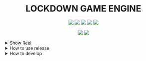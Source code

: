 <h1 align='center'>
  LOCKDOWN GAME ENGINE
</h1>

<p align='center'>
  <img src="https://github.com/qualia91/lockdown_game_engine/workflows/Lockdown%20Game%20Engine/badge.svg"/>
  <img src="https://img.shields.io/badge/License-MIT-blue.svg"/>
  <img src="https://img.shields.io/github/release/qualia91/lockdown_game_engine.svg"/>
  <img src="https://img.shields.io/github/downloads/qualia91/lockdown_game_engine/total.svg"/>
  <img src="https://badgen.net/badge/Open%20Source%20%3F/Yes%21/blue?icon=github)](https://github.com/Naereen/badges/"/>
</p>

<p align='center'>
  <img src="https://img.shields.io/badge/Java-00ADD8?logo=java&logoColor=white" />
  <img src="https://img.shields.io/badge/Lua-00ADD8?logo=lua&logoColor=white" />
</p>

<details>
  <summary>Show Reel</summary>
  
  <p align='center'>
  <a href="https://www.youtube.com/channel/UCVmjxCnecANeiA-qFCO5DaA">
    <img src="https://img.shields.io/badge/SHOWREEL-%230077B5.svg?&style=for-the-badge&logo=youtube&logoColor=white" />       
  </a>&nbsp;&nbsp;
</p>


![Show Reel](images/titleScreen.png?raw=true)
![Infinite Terrain Generation](images/boidsStill.png?raw=true)
![Infinite Terrain Generation](images/instanceStill.png?raw=true)

</details>


<details>
  <summary>How to use release</summary>
  
The release is a runnable jar file that takes in one input, a lua file to be run.

A framework example is provided in:

git clone https://github.com/qualia91/com.boc_dev.lge_lua_front_end

The file in this repo called game_scene.lua is the one that can be provided as a command line input, like:

```
java -jar .\lockdown_game_engine-1.0.0.jar <PATH_TO_REPO>/com.boc_dev.lge_lua_front_end/game_scene.lua
```
<h1 align='center'>Game Model</h1>
<details><summary>Components</summary>
<h2>ParticleSpring (Not Renderable)</h2>
<p></p>
<h3>Fields:</h3>
<p>dampingConstant (<i>float</i>): </p><p>springConstant (<i>float</i>): </p><p>restLength (<i>float</i>): </p><h2>Pickable (Renderable)</h2>
<p></p>
<h3>Fields:</h3>
<p>active (<i>boolean</i>): </p><h2>List (Not Renderable)</h2>
<p></p>
<h3>Fields:</h3>
<p>spacerZ (<i>float</i>): space each object is from the next one in the z axis</p><p>indentZ (<i>float</i>): indent of a sub list in the z axis</p><p>spacerY (<i>float</i>): space each object is from the next one in the y axis</p><p>indentY (<i>float</i>): indent of a sub list in the y axis</p><h2>Button (Not Renderable)</h2>
<p></p>
<h3>Fields:</h3>
<p>functionName (<i>String</i>): this will be the name of what function is activated when this button is pressed</p><p>active (<i>boolean</i>): </p><h2>Timer (Not Renderable)</h2>
<p></p>
<h3>Fields:</h3>
<p>active (<i>boolean</i>): </p><p>timeoutFlag (<i>boolean</i>): </p><p>functionName (<i>String</i>): this will be the name of what function is ativated when this timer runs out</p><p>timeoutLength (<i>long</i>): </p><p>repeate (<i>boolean</i>): </p><p>startFrame (<i>long</i>): </p><h2>MarchingCubeGeneration (Not Renderable)</h2>
<p></p>
<h3>Fields:</h3>
<p>materialID (<i>UUID</i>): </p><p>chunkSize (<i>int</i>): </p><p>generationRange (<i>int</i>): </p><h2>SelectedItems (Not Renderable)</h2>
<p></p>
<h3>Fields:</h3>
<p>pickingHappened (<i>boolean</i>): Flag to tell selection system that a picking event occured and selection needs to clear and update</p><h2>Mesh (Renderable)</h2>
<p></p>
<h3>Fields:</h3>
<p>vertexPositions (<i>com.boc_dev.maths.objects.vector.Vec3f[]</i>): </p><p>materialID (<i>UUID</i>): </p><p>index (<i>com.boc_dev.maths.objects.vector.Vec3i</i>): </p><h2>TerrainGeneration (Not Renderable)</h2>
<p></p>
<h3>Fields:</h3>
<p>octaves (<i>int</i>): </p><p>segmentSize (<i>int</i>): </p><p>lacunarity (<i>float</i>): </p><p>materialID (<i>UUID</i>): </p><p>amplitude (<i>int</i>): </p><p>chunkSize (<i>int</i>): </p><p>cellSpace (<i>int</i>): </p><p>generationRange (<i>int</i>): </p><h2>Light (Renderable)</h2>
<p>Component that gets affected by the rigid body system. It must be under a transform, and thats the one that gets transformed.</p>
<h3>Fields:</h3>
<p>attenuationExponent (<i>float</i>): </p><p>coneAngle (<i>float</i>): </p><p>attenuationLinear (<i>float</i>): </p><p>attenuationConstant (<i>float</i>): </p><p>colour (<i>com.boc_dev.maths.objects.vector.Vec3f</i>): </p><p>lightingType (<i>LightingType</i>): light type</p><p>direction (<i>com.boc_dev.maths.objects.vector.Vec3f</i>): </p><p>intensity (<i>float</i>): </p><h2>NormalMap (Renderable)</h2>
<p></p>
<h3>Fields:</h3>
<p>path (<i>String</i>): </p><h2>Collision (Not Renderable)</h2>
<p></p>
<h3>Fields:</h3>
<p>collisionRestitution (<i>float</i>): </p><h2>Transform (Not Renderable)</h2>
<p>Transform of an object. Will affect the objects underneath it.</p>
<h3>Fields:</h3>
<p>scale (<i>com.boc_dev.maths.objects.vector.Vec3f</i>): scale component of transform</p><p>position (<i>com.boc_dev.maths.objects.vector.Vec3f</i>): positon component of transform</p><p>rotation (<i>com.boc_dev.maths.objects.QuaternionF</i>): rotation component of transform</p><h2>ViscousDrag (Not Renderable)</h2>
<p></p>
<h3>Fields:</h3>
<p>coefficientOfDrag (<i>float</i>): </p><h2>RigidBody (Not Renderable)</h2>
<p>Component that gets affected by the rigid body system. It must be under a transform, and thats the one that gets transformed.</p>
<h3>Fields:</h3>
<p>mass (<i>double</i>): Mass in kg's of entity.</p><p>linearMomentum (<i>com.boc_dev.maths.objects.vector.Vec3d</i>): linearMomentum of entity.</p><p>rigidBodyType (<i>RigidBodyObjectType</i>): Type of rigid body.</p><p>angularMomentum (<i>com.boc_dev.maths.objects.vector.Vec3d</i>): angularMomentum of entity</p><p>dimensions (<i>com.boc_dev.maths.objects.vector.Vec3d</i>): Dimensions of entity.</p><h2>Texture (Renderable)</h2>
<p></p>
<h3>Fields:</h3>
<p>path (<i>String</i>): </p><h2>SkyBox (Renderable)</h2>
<p></p>
<h3>Fields:</h3>
<p>skyboxType (<i>SkyboxType</i>): Type of geometry used to make sykbox. Can be CUBE or SPHERE</p><p>distance (<i>float</i>): Distance the skybox is rendered at</p><p>texture (<i>String</i>): Texture of the skybox</p><h2>Controllable (Not Renderable)</h2>
<p>Object that enables user control to a transform it is under.</p>
<h3>Fields:</h3>
<p>sensitivity (<i>float</i>): rotation speed</p><p>enableLook (<i>boolean</i>): Can rotate object</p><p>speed (<i>float</i>): translate speed</p><p>enableMove (<i>boolean</i>): Can translate object</p><h2>Script (Not Renderable)</h2>
<p></p>
<h3>Fields:</h3>
<p>script (<i>String</i>): Lua Script file. This is searched for within </p><h2>ParticleBody (Not Renderable)</h2>
<p></p>
<h3>Fields:</h3>
<p>mass (<i>float</i>): </p><p>velocity (<i>com.boc_dev.maths.objects.vector.Vec3d</i>): </p><h2>TerrainChunk (Renderable)</h2>
<p></p>
<h3>Fields:</h3>
<p>materialID (<i>UUID</i>): </p><p>origin (<i>com.boc_dev.maths.objects.vector.Vec3f</i>): </p><p>grid (<i>float[][]</i>): </p><p>cellSpace (<i>double</i>): </p><p>index (<i>com.boc_dev.maths.objects.vector.Vec2i</i>): </p><h2>Selectable (Not Renderable)</h2>
<p></p>
<h3>Fields:</h3>
<p>selectedMaterialUUID (<i>UUID</i>): </p><p>selected (<i>boolean</i>): </p><p>unselectedMaterialUUID (<i>UUID</i>): </p><h2>WaterGeneration (Not Renderable)</h2>
<p></p>
<h3>Fields:</h3>
<p>chunkSize (<i>int</i>): </p><p>cellSpace (<i>int</i>): </p><p>height (<i>int</i>): </p><h2>Impulse (Not Renderable)</h2>
<p>Impulse given from player.</p>
<h3>Fields:</h3>
<p>linearVelocityImpulse (<i>com.boc_dev.maths.objects.vector.Vec3d</i>): linear velocity impulse of entity</p><p>angularVelocityImpulse (<i>com.boc_dev.maths.objects.vector.Vec3d</i>): angular velocity impulse of entity</p><h2>Camera (Renderable)</h2>
<p></p>
<h3>Fields:</h3>
<p>width (<i>int</i>): </p><p>cameraObjectType (<i>CameraObjectType</i>): </p><p>far (<i>float</i>): </p><p>near (<i>float</i>): </p><p>CameraProjectionType (<i>CameraProjectionType</i>): </p><p>height (<i>int</i>): </p><p>fov (<i>float</i>): </p><h2>Geometry (Renderable)</h2>
<p></p>
<h3>Fields:</h3>
<p>localTransformation (<i>com.boc_dev.maths.objects.matrix.Matrix4f</i>): </p><p>material (<i>UUID</i>): </p><p>modelFile (<i>String</i>): </p><h2>WaterChunk (Renderable)</h2>
<p></p>
<h3>Fields:</h3>
<p>cellSpace (<i>int</i>): </p><p>grid (<i>float[][]</i>): </p><h2>ImpulseControllable (Not Renderable)</h2>
<p>Object that enables user control to a transform it is under via linear and angular momentum impulses.</p>
<h3>Fields:</h3>
<p>angularSpeed (<i>float</i>): Rotation speed.</p><p>enableRotate (<i>boolean</i>): Can rotate object.</p><p>linearSpeed (<i>float</i>): Translate speed.</p><p>enableMove (<i>boolean</i>): Can translate object.</p><h2>Gravity (Not Renderable)</h2>
<p></p>
<h3>Fields:</h3>
<p>simple (<i>boolean</i>): If simple gravity is true, each object is accelerated towards negative z axis. If false, it uses universal law of gravitation</p><p>G (<i>float</i>): Gravitational</p><h2>Material (Renderable)</h2>
<p></p>
<h3>Fields:</h3>
<p>specularColour (<i>com.boc_dev.maths.objects.vector.Vec3f</i>): </p><p>diffuseColour (<i>com.boc_dev.maths.objects.vector.Vec3f</i>): </p><p>reflectance (<i>float</i>): </p><p>shininess (<i>float</i>): </p><h2>Boid (Not Renderable)</h2>
<p></p>
<h3>Fields:</h3>
<p>velocity (<i>com.boc_dev.maths.objects.vector.Vec3f</i>): </p><p>minSpeed (<i>float</i>): </p><p>lengthAwayGroupSquared (<i>float</i>): </p><p>lengthAwayMinSquared (<i>float</i>): </p><p>antiCollideScale (<i>float</i>): </p><p>perceivedCenterScale (<i>float</i>): </p><p>velocityMatchScale (<i>float</i>): </p><p>boundScale (<i>float</i>): </p><p>speed (<i>float</i>): </p><p>radius (<i>float</i>): </p><p>goal (<i>com.boc_dev.maths.objects.vector.Vec3f</i>): </p><h2>Text (Renderable)</h2>
<p></p>
<h3>Fields:</h3>
<p>fontAlignment (<i>FontAlignment</i>): </p><p>fontSize (<i>float</i>): </p><p>fontName (<i>String</i>): </p><p>text (<i>String</i>): </p></details>
<details><summary>Enumerations</summary><h2>CameraObjectType</h2><p>PRIMARY, FBO, </p><h2>LightingType</h2><p>POINT, SPOT, DIRECTIONAL, </p><h2>FontAlignment</h2><p>BEGIN, END, CENTER, </p><h2>CollisionShape</h2><p>SPEHER, CUBOID, </p><h2>SkyboxType</h2><p>SPHERE, CUBE, </p><h2>RigidBodyObjectType</h2><p>CUBOID, SPHERE, SPHERE_INNER, NONE, </p><h2>CameraProjectionType</h2><p>PERSPECTIVE, ORTHOGRAPHIC, </p><h2>Orientation</h2><p>HORIZONTAL, VERTICLE, </p><h2>TextureType</h2><p>VISUAL, NORMAL, </p></details>


  
</details>

<details>
  <summary>How to develop</summary>
  
<h2>Dependancies</h2>
You will need all the following repo's to get the game engine working:

com.nick.wood.game_engine.core: https://github.com/Qualia91/com.boc_dev.lge_core

com.nick.wood.game_engine.event_bus: https://github.com/Qualia91/com.boc_dev.event_bus

com.nick.wood.game_engine.examples: https://github.com/Qualia91/com.boc_dev.lge_examples

com.nick.wood.game_engine.gcs_model: https://github.com/Qualia91/com.boc_dev.lge_model

com.nick.wood.game_engine.systems: https://github.com/Qualia91/com.boc_dev.lge_systems

com.nick.wood.lge_scripting: https://github.com/Qualia91/com.boc_dev.lge_scripting

com.nick.wood.graphics_library: https://github.com/Qualia91/com.boc_dev.graphics_library

com.nick.wood.maths: https://github.com/Qualia91/com.boc_dev.maths

com.nick.wood.physics_library: https://github.com/Qualia91/com.boc_dev.physics_library

com.nick.wood.lge_scripts: https://github.com/Qualia91/com.boc_dev.lge_scripts

com.nick.wood.lge_lua_front_end: https://github.com/Qualia91/com.boc_dev.lge_lua_front_end

game_engine_build: https://github.com/Qualia91/lockdown_game_engine

<h2>Clone Script</h2>
Clone script below should do the trick:

git clone https://github.com/qualia91/com.boc_dev.lge_core

git clone https://github.com/qualia91/com.boc_dev.event_bus

git clone https://github.com/qualia91/com.boc_dev.lge_examples

git clone https://github.com/qualia91/com.boc_dev.lge_model

git clone https://github.com/qualia91/com.boc_dev.lge_systems

git clone https://github.com/qualia91/com.boc_dev.lge_scripting

git clone https://github.com/qualia91/com.boc_dev.graphics_library

git clone https://github.com/qualia91/com.boc_dev.maths

git clone https://github.com/qualia91/com.boc_dev.physics_library

git clone https://github.com/qualia91/lockdown_game_engine

git clone https://github.com/qualia91/com.boc_dev.lge_scripts

git clone https://github.com/qualia91/com.boc_dev.lge_lua_front_end

then you will need to navigate to com.boc_dev.lge_model\def and run generation.lua in lua to generate the java classes that define the model. 

Lua Scripting Update:
Due to the maven dist of lua not being compatible with java modules, i have included a module ready dist of lua in  com.boc_dev.lge_scripting/lib.
To add this to your local maven repo, simple double click the maven_repo_builder.cmd file in that dir.

Then look to com.boc_dev.lge_examples for how to use it!

If you are using IDEA with this game engine, you may struggle with it not finding some dll's. this seems to be a bug with idea and maven, and i have no idea how to fix it other than downloading the necessary dlls from the lwjgl website and putting them in AppData\Local\Temp\lwjgl\3.2.3-build-13

If anyone knows more about this, please let me know!
  
</details>



